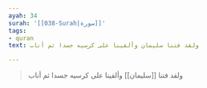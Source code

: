 ```yaml
---
ayah: 34
surah: '[[038-Surah|سورة]]'
tags:
- quran
text: ولقد فتنا سليمان وألقينا على كرسيه جسدا ثم أناب

---
```

> ولقد فتنا [[سليمان]] وألقينا على كرسيه جسدا ثم أناب
